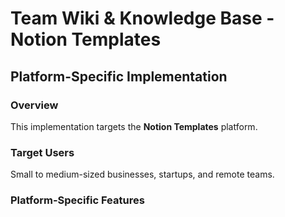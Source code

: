 # Team Wiki & Knowledge Base - Notion Templates

## Platform-Specific Implementation

### Overview
This implementation targets the **Notion Templates** platform.

### Target Users
Small to medium-sized businesses, startups, and remote teams.

### Platform-Specific Features
